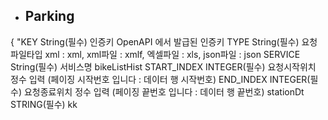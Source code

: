 
- Parking
	- 

{ "KEY	String(필수)	인증키	OpenAPI 에서 발급된 인증키
TYPE	String(필수)	요청파일타입	xml : xml, xml파일 : xmlf, 엑셀파일 : xls, json파일 : json
SERVICE	String(필수)	서비스명	bikeListHist
START_INDEX	INTEGER(필수)	요청시작위치	정수 입력 (페이징 시작번호 입니다 : 데이터 행 시작번호)
END_INDEX	INTEGER(필수)	요청종료위치	정수 입력 (페이징 끝번호 입니다 : 데이터 행 끝번호)
stationDt	STRING(필수)	kk
